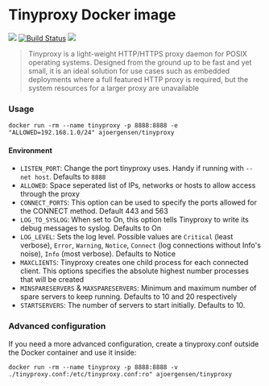 Tinyproxy Docker image
======================

[![](https://images.microbadger.com/badges/image/ajoergensen/tinyproxy.svg)](https://microbadger.com/images/ajoergensen/tinyproxy "Get your own image badge on microbadger.com") [![Build Status](https://travis-ci.org/ajoergensen/docker-tinyproxy.svg?branch=master)](https://travis-ci.org/ajoergensen/docker-tinyproxy) [![](https://images.microbadger.com/badges/commit/ajoergensen/tinyproxy.svg)](https://microbadger.com/images/ajoergensen/tinyproxy "Get your own commit badge on microbadger.com")

> Tinyproxy is a light-weight HTTP/HTTPS proxy daemon for POSIX operating systems. Designed from the ground up to be fast and yet small, it is an ideal solution for use cases such as embedded deployments where a full featured HTTP proxy is required, but the system resources for a larger proxy are unavailable

### Usage

 ```docker run -rm --name tinyproxy -p 8888:8888 -e "ALLOWED=192.168.1.0/24" ajoergensen/tinyproxy```

#### Environment

 - `LISTEN_PORT`: Change the port tinyproxy uses. Handy if running with `--net host`. Defaults to `8888`
 - `ALLOWED`: Space seperated list of IPs, networks or hosts to allow access through the proxy
 - `CONNECT_PORTS`: This option can be used to specify the ports allowed for the CONNECT method. Default 443 and 563
 - `LOG_TO_SYSLOG`: When set to On, this option tells Tinyproxy to write its debug messages to syslog. Defaults to On
 - `LOG_LEVEL`: Sets the log level. Possible values are `Critical` (least verbose), `Error`, `Warning`, `Notice`, `Connect` (log connections without Info's noise), `Info` (most verbose). Defaults to Notice
 - `MAXCLIENTS`: Tinyproxy creates one child process for each connected client. This options specifies the absolute highest number processes that will be created
 - `MINSPARESERVERS` & `MAXSPARESERVERS`: Minimum and maximum number of spare servers to keep running. Defaults to 10 and 20 respectively
 - `STARTSERVERS`: The number of servers to start initially. Defaults to 10.

### Advanced configuration

If you need a more advanced configuration, create a tinyproxy.conf outside the Docker container and use it inside:

```docker run -rm --name tinyproxy -p 8888:8888 -v ./tinyproxy.conf:/etc/tinyproxy.conf:ro" ajoergensen/tinyproxy```
